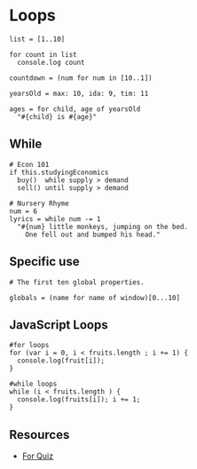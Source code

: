 # Loops

```
list = [1..10]

for count in list
  console.log count

countdown = (num for num in [10..1])

yearsOld = max: 10, ida: 9, tim: 11

ages = for child, age of yearsOld
  "#{child} is #{age}"
```

## While

```
# Econ 101
if this.studyingEconomics
  buy()  while supply > demand
  sell() until supply > demand

# Nursery Rhyme
num = 6
lyrics = while num -= 1
  "#{num} little monkeys, jumping on the bed.
    One fell out and bumped his head."
```

## Specific use

```
# The first ten global properties.

globals = (name for name of window)[0...10]
```

## JavaScript Loops

```
#for loops
for (var i = 0, i < fruits.length ; i += 1) {
  console.log(fruit[i]);
}

#while loops
while (i < fruits.length ) {
  console.log(fruits[i]); i += 1;
}
```

## Resources

- [For Quiz](https://gist.github.com/harryworld/96db1a608cf84be2eb85)